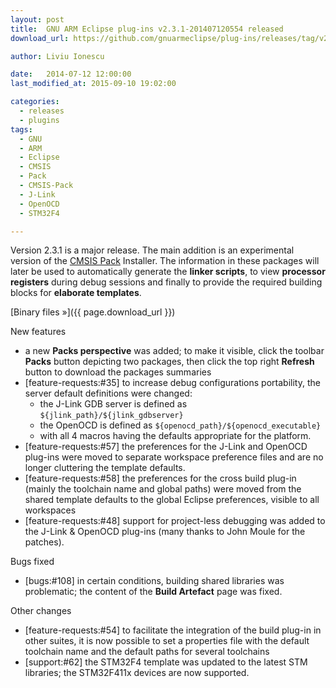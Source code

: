 ```yaml
---
layout: post
title:  GNU ARM Eclipse plug-ins v2.3.1-201407120554 released
download_url: https://github.com/gnuarmeclipse/plug-ins/releases/tag/v2.3.1-201407120554

author: Liviu Ionescu

date:   2014-07-12 12:00:00
last_modified_at: 2015-09-10 19:02:00

categories:
  - releases
  - plugins
tags:
  - GNU
  - ARM
  - Eclipse
  - CMSIS
  - Pack
  - CMSIS-Pack
  - J-Link
  - OpenOCD
  - STM32F4

---
```


Version 2.3.1 is a major release. The main addition is an experimental version of the [CMSIS Pack](http://www.keil.com/pack/doc/cmsis/Pack/html/index.html) Installer. The information in these packages will later be used to automatically generate the **linker scripts**, to view **processor registers** during debug sessions and finally to provide the required building blocks for **elaborate templates**.

[Binary files »]({{ page.download_url }})

New features

* a new **Packs perspective** was added; to make it visible, click the toolbar **Packs** button depicting two packages, then click the top right **Refresh** button to download the packages summaries
* [feature-requests:#35] to increase debug configurations portability, the server default definitions  were changed:
  * the J-Link GDB server is defined as `${jlink_path}/${jlink_gdbserver}`
  * the OpenOCD is defined as `${openocd_path}/${openocd_executable}`
  * with all 4 macros having the defaults appropriate for the platform.
* [feature-requests:#57] the preferences for the J-Link and OpenOCD plug-ins were moved to  separate workspace preference files and are no longer cluttering the template defaults.
* [feature-requests:#58] the preferences for the cross build plug-in (mainly the toolchain name and global paths) were moved from the shared template defaults to the global Eclipse preferences, visible to all workspaces
* [feature-requests:#48] support for project-less debugging was added to the J-Link & OpenOCD plug-ins (many thanks to John Moule for the patches).

Bugs fixed

* [bugs:#108] in certain conditions, building shared libraries was problematic; the content of the **Build Artefact** page was fixed.

Other changes

* [feature-requests:#54] to facilitate the integration of the build plug-in in other suites, it is now possible to set a properties file with the default toolchain name and the default paths for several toolchains
* [support:#62] the STM32F4 template was updated to the latest STM libraries; the STM32F411x devices are now supported.
